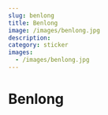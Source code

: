 ```yaml
---
slug: benlong
title: Benlong
image: /images/benlong.jpg
description:
category: sticker
images:
  - /images/benlong.jpg
---
```


# Benlong
